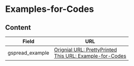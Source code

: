 # Examples-for-Codes

## Content
|Field|URL|
|---|---|
|gspread_example|[Orignial URL: PrettyPrinted](https://github.com/PrettyPrinted/youtube_video_code/blob/master/2021/10/14/How%20to%20Use%20Google%20Sheets%20With%20Python%20(2021)/googlesheetexample/script.py)<br>[This URL: Example-for-Codes](https://github.com/travrs629/Examples-for-Codes/blob/main/Python/gspread_example.py)|